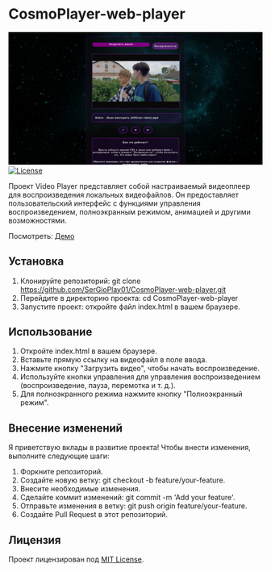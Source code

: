 # CosmoPlayer-web-player
![cosmoplayer](https://github.com/SerGioPlay01/CosmoPlayer-web-player/blob/main/CosmoPlayer-web-player%20(2).png?raw=true)
[![License](https://img.shields.io/badge/license-MIT-blue.svg)](https://opensource.org/licenses/MIT)

Проект Video Player представляет собой настраиваемый видеоплеер для воспроизведения локальных видеофайлов. Он предоставляет пользовательский интерфейс с функциями управления воспроизведением, полноэкранным режимом, анимацией и другими возможностями.

Посмотреть: [Демо](https://idyllic-bienenstitch-4fabdd.netlify.app/)

## Установка

1. Клонируйте репозиторий: git clone https://github.com/SerGioPlay01/CosmoPlayer-web-player.git
2. Перейдите в директорию проекта: cd CosmoPlayer-web-player
3. Запустите проект: откройте файл index.html в вашем браузере.

## Использование

1. Откройте index.html в вашем браузере.
2. Вставьте прямую ссылку на видеофайл в поле ввода.
3. Нажмите кнопку "Загрузить видео", чтобы начать воспроизведение.
4. Используйте кнопки управления для управления воспроизведением (воспроизведение, пауза, перемотка и т. д.).
5. Для полноэкранного режима нажмите кнопку "Полноэкранный режим".

## Внесение изменений

Я приветствую вклады в развитие проекта! Чтобы внести изменения, выполните следующие шаги:

1. Форкните репозиторий.
2. Создайте новую ветку: git checkout -b feature/your-feature.
3. Внесите необходимые изменения.
4. Сделайте коммит изменений: git commit -m 'Add your feature'.
5. Отправьте изменения в ветку: git push origin feature/your-feature.
6. Создайте Pull Request в этот репозиторий.

## Лицензия

Проект лицензирован под [MIT License](LICENSE).

